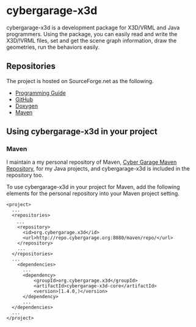 # cybergarage-x3d

cybergarage-x3d is a development package for X3D/VRML and Java programmers. Using the package, you can easily read and write the X3D/!VRML files, set and get the scene graph information, draw the geometries, run the behaviors easily.

## Repositories

The project is hosted on SourceForge.net as the following.

- [Programming Guide](http://www.cybergarage.org:8080/pdfdoc/cx3djavaproguide.pdf)
- [GitHub](https://github.com/cybergarage/CyberX3D4Java)
- [Doxygen](http://www.cybergarage.org:8080/doxygen/cx3d4java/)
- [Maven](http://www.cybergarage.org:8080/maven/repo/org/cybergarage/x3d/)

## Using cybergarage-x3d in your project

### Maven

I maintain a my personal repository of Maven, [Cyber Garage Maven Repository](http://www.cybergarage.org:8080/maven/repo/), for my Java projects, and cybergarage-x3d is included in the repository too.

To use cybergarage-x3d in your project for Maven, add the following elements for the personal repository into your Maven project setting.

```
<project>
  ...
  <repositories>
　  ...
    <repository>
      <id>org.cybergarage.x3d</id>
      <url>http://repo.cybergarage.org:8080/maven/repo/</url>
    </repository>
    ...
  </repositories>
  ...
    <dependencies>
      ...
      <dependency>
          <groupId>org.cybergarage.x3d</groupId>
          <artifactId>cybergarage-x3d-core</artifactId>
          <version>[1.4.0,)</version>
      </dependency>
      ...
  </dependencies>
  ...
</project>
```

